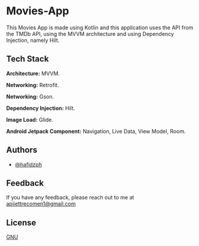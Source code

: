 
# Movies-App

This Movies App is made using Kotlin and this application uses the API from the TMDb API, using the MVVM architecture and using Dependency Injection, namely Hilt.


## Tech Stack

**Architecture:** MVVM.

**Networking:** Retrofit.

**Networking:** Gson.

**Dependency Injection:** Hilt.

**Image Load:** Glide.

**Android Jetpack Component:** Navigation, Live Data, View Model, Room.



## Authors

- [@hafidzph](https://www.github.com/hafidzph)


## Feedback

If you have any feedback, please reach out to me at apiiettrecomen1@gmail.com




## License

[GNU](https://www.gnu.org/licenses/gpl-3.0.html)

